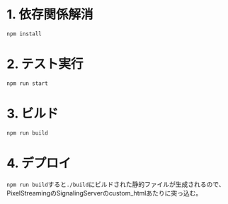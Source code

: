 # 1. 依存関係解消

```
npm install
```

# 2. テスト実行

```
npm run start
```

# 3. ビルド

```
npm run build
```


# 4. デプロイ

`npm run build`すると`./build`にビルドされた静的ファイルが生成されるので、PixelStreamingのSignalingServerのcustom_htmlあたりに突っ込む。
